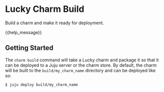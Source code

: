 # Lucky Charm Build

Build a charm and make it ready for deployment.

{{help_message}}

## Getting Started

The `charm build` command will take a Lucky charm and package it so that it can be deployed to a Juju server or the charm store. By default, the charm will be built to the `build/my_charm_name` directory and can be deployed like so:

    $ juju deploy build/my_charm_name